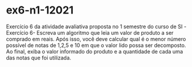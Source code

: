 # ex6-n1-12021
Exercício 6 da atividade avaliativa proposta no 1 semestre do curso de SI
  -Exercício 6-
 Escreva um algoritmo que leia um valor de produto a ser comprado em reais. Após isso, você deve calcular qual é o menor número possível de notas de 1,2,5 e 10 em que o valor lido possa ser decomposto. Ao final, exiba o valor informado do produto e a quantidade de cada uma das notas que foi utilizada.
